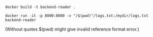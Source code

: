```
docker build -t backend-reader .
```
```
docker run -it -p 8000:8000 -v "/$(pwd)"/logs.txt:/mydir/logs.txt backend-reader
```
(Without quotes $(pwd) might give invalid reference format error.)


